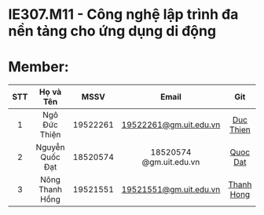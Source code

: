# IE307.M11 - Công nghệ lập trình đa nền tảng cho ứng dụng di động
# Member:
| STT | Họ và Tên | MSSV | Email | Git |
|:-----:|:-----------:|:------:|:-------:|:-----:|
|  1  | Ngô Đức Thiện | 19522261 | 19522261@gm.uit.edu.vn | [Duc Thien](https://github.com/DucThien-19522261)|
|  2  | Nguyễn Quốc Đạt | 18520574 | 18520574 @gm.uit.edu.vn | [Quoc Dat]()|
|  3  | Nông Thanh Hồng | 19521551 | 19521551@gm.uit.edu.vn | [Thanh Hong](https://github.com/nongthanhong/)|
